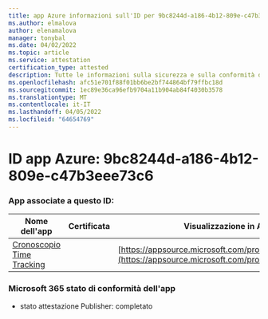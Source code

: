 ```yaml
---
title: app Azure informazioni sull'ID per 9bc8244d-a186-4b12-809e-c47b3eee73c6
ms.author: elmalova
author: elenamalova
manager: tonybal
ms.date: 04/02/2022
ms.topic: article
ms.service: attestation
certification_type: attested
description: Tutte le informazioni sulla sicurezza e sulla conformità disponibili per 9bc8244d-a186-4b12-809e-c47b3eee73c6.
ms.openlocfilehash: afc51e701f88f01bb6be2bf744864bf79ffbc18d
ms.sourcegitcommit: 1ec89e36ca96efb9704a11b904ab84f4030b3578
ms.translationtype: MT
ms.contentlocale: it-IT
ms.lasthandoff: 04/05/2022
ms.locfileid: "64654769"
---
```

# <a name="azure-app-id-9bc8244d-a186-4b12-809e-c47b3eee73c6"></a>ID app Azure: 9bc8244d-a186-4b12-809e-c47b3eee73c6


### <a name="apps-associated-with-this-id"></a>App associate a questo ID:
| **Nome dell'app** | **Certificata** | **Visualizzazione in AppSource** |
|--------------|---------------|-----------------------|
| [Cronoscopio Time Tracking](../forward/WA200003095.md) |  | [https://appsource.microsoft.com/product/office/WA200003095](https://appsource.microsoft.com/product/office/WA200003095) |

### <a name="microsoft-365-app-compliance-status"></a>Microsoft 365 stato di conformità dell'app
- stato attestazione Publisher: completato
